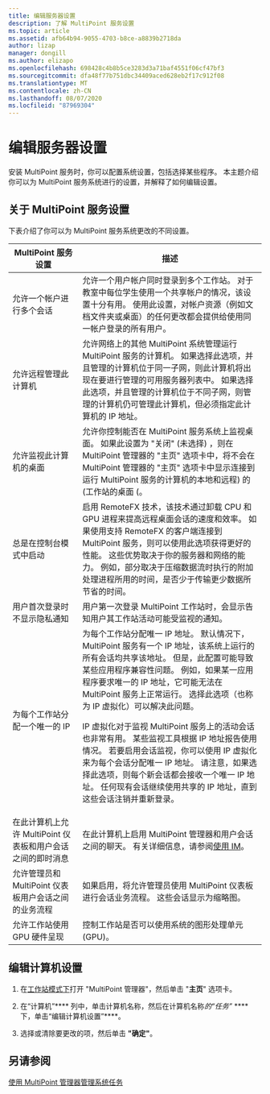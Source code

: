```yaml
---
title: 编辑服务器设置
description: 了解 MultiPoint 服务设置
ms.topic: article
ms.assetid: afb64b94-9055-4703-b8ce-a8839b2718da
author: lizap
manager: dongill
ms.author: elizapo
ms.openlocfilehash: 698428c4b8b5ce3283d3a71baf4551f06cf47bf3
ms.sourcegitcommit: dfa48f77b751dbc34409aced628eb2f17c912f08
ms.translationtype: MT
ms.contentlocale: zh-CN
ms.lasthandoff: 08/07/2020
ms.locfileid: "87969304"
---
```

# <a name="edit-server-settings"></a>编辑服务器设置
安装 MultiPoint 服务时，你可以配置系统设置，包括选择某些程序。 本主题介绍你可以为 MultiPoint 服务系统进行的设置，并解释了如何编辑设置。

## <a name="about-multipoint-services-settings"></a>关于 MultiPoint 服务设置
下表介绍了你可以为 MultiPoint 服务系统更改的不同设置。

|MultiPoint 服务设置|描述|
|-----------------------------------------------------------------------------------------|---------------|
|允许一个帐户进行多个会话|允许一个用户帐户同时登录到多个工作站。 对于教室中每位学生使用一个共享帐户的情况，该设置十分有用。 使用此设置，对帐户资源（例如文档文件夹或桌面）的任何更改都会提供给使用同一帐户登录的所有用户。|
|允许远程管理此计算机|允许网络上的其他 MultiPoint 系统管理运行 MultiPoint 服务的计算机。 如果选择此选项，并且管理的计算机位于同一子网，则此计算机将出现在要进行管理的可用服务器列表中。 如果选择此选项，并且管理的计算机位于不同子网，则管理的计算机仍可管理此计算机，但必须指定此计算机的 IP 地址。|
|允许监视此计算机的桌面|允许你控制能否在 MultiPoint 服务系统上监视桌面。 如果此设置为 "关闭" (未选择) ，则在 MultiPoint 管理器的 "主页" 选项卡中，将不会在 MultiPoint 管理器的 "主页" 选项卡中显示连接到运行 MultiPoint 服务的计算机的本地和远程) 的 (工作站的桌面 (。|
|总是在控制台模式中启动|启用 RemoteFX 技术，该技术通过卸载 CPU 和 GPU 进程来提高远程桌面会话的速度和效率。 如果使用支持 RemoteFX 的客户端连接到 MultiPoint 服务，则可以使用此选项获得更好的性能。 这些优势取决于你的服务器和网络的能力。 例如，部分取决于压缩数据流时执行的附加处理进程所用的时间，是否少于传输更少数据所节省的时间。|
|用户首次登录时不显示隐私通知|用户第一次登录 MultiPoint 工作站时，会显示告知用户其工作站活动可能受监视的通知。|
|为每个工作站分配一个唯一的 IP|为每个工作站分配唯一 IP 地址。 默认情况下，MultiPoint 服务有一个 IP 地址，该系统上运行的所有会话均共享该地址。 但是，此配置可能导致某些应用程序兼容性问题。 例如，如果某一应用程序要求唯一的 IP 地址，它可能无法在 MultiPoint 服务上正常运行。 选择此选项（也称为 IP 虚拟化）可以解决此问题。<p>IP 虚拟化对于监视 MultiPoint 服务上的活动会话也非常有用。 某些监视工具根据 IP 地址报告使用情况。 若要启用会话监视，你可以使用 IP 虚拟化来为每个会话分配唯一 IP 地址。 请注意，如果选择此选项，则每个新会话都会接收一个唯一 IP 地址。 任何现有会话继续使用共享的 IP 地址，直到这些会话注销并重新登录。|
|在此计算机上允许 MultiPoint 仪表板和用户会话之间的即时消息|在此计算机上启用 MultiPoint 管理器和用户会话之间的聊天。 有关详细信息，请参阅[使用 IM](Use-IM.md)。|
|允许管理员和 MultiPoint 仪表板用户会话之间的业务流程|如果启用，将允许管理员使用 MultiPoint 仪表板进行会话业务流程。 这些会话显示为缩略图。|
|允许工作站使用 GPU 硬件呈现|控制工作站是否可以使用系统的图形处理单元 (GPU)。|

## <a name="editing-the-computer-settings"></a>编辑计算机设置

1.  在[工作站模式下](Switch-Between-Modes.md)打开 "MultiPoint 管理器"，然后单击 "**主页**" 选项卡。

2.  在“计算机”**** 列中，单击计算机名称，然后在计算机名称*的“任务”* **** 下，单击“编辑计算机设置”****。

3.  选择或清除要更改的项，然后单击 **"确定"**。

## <a name="see-also"></a>另请参阅
[使用 MultiPoint 管理器管理系统任务](Manage-System-Tasks-Using-MultiPoint-Manager.md)

